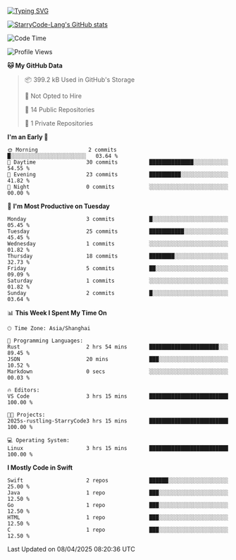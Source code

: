 <a href="https://git.io/typing-svg"><img src="https://readme-typing-svg.herokuapp.com?font=Zhi+Mang+Xing&size=30&duration=3000&pause=1000&color=F1F700&center=true&vCenter=true&width=435&lines=%E6%88%91%E4%BB%AC%E4%B8%8D%E8%BF%87%E6%98%AF%E5%AE%87%E5%AE%99%E4%B8%AD%E7%9A%84%E5%B0%98%E5%9F%83;%E4%BD%86%E6%88%91%E4%BB%AC%E4%BD%A9%E6%88%B4%E7%9D%80%E7%9A%84%E5%8D%B4%E6%98%AF%E7%92%80%E7%92%A8%E7%9A%84%E6%98%9F%E8%BE%B0" alt="Typing SVG" /></a>

<!--
**StarryCode-Lang/StarryCode-Lang** is a ✨ _special_ ✨ repository because its `README.md` (this file) appears on your GitHub profile.

Here are some ideas to get you started:

- 🔭 I’m currently working on ...
- 🌱 I’m currently learning ...
- 👯 I’m looking to collaborate on ...
- 🤔 I’m looking for help with ...
- 💬 Ask me about ...
- 📫 How to reach me: ...
- 😄 Pronouns: ...
- ⚡ Fun fact: ...
-->

<!--GitHub 统计卡片-->
[![StarryCode-Lang's GitHub stats](https://github-readme-stats.vercel.app/api?username=StarryCode-Lang&hide=stars,contribs&show_icons=true&theme=nightowl)](https://github.com/anuraghazra/github-readme-stats)

<!--START_SECTION:waka-->
![Code Time](http://img.shields.io/badge/Code%20Time-3%20hrs%2015%20mins-blue)

![Profile Views](http://img.shields.io/badge/Profile%20Views-0-blue)

**🐱 My GitHub Data** 

> 📦 399.2 kB Used in GitHub's Storage 
 > 
> 🚫 Not Opted to Hire
 > 
> 📜 14 Public Repositories 
 > 
> 🔑 1 Private Repositories 
 > 
**I'm an Early 🐤** 

```text
🌞 Morning                2 commits           █░░░░░░░░░░░░░░░░░░░░░░░░   03.64 % 
🌆 Daytime                30 commits          ██████████████░░░░░░░░░░░   54.55 % 
🌃 Evening                23 commits          ██████████░░░░░░░░░░░░░░░   41.82 % 
🌙 Night                  0 commits           ░░░░░░░░░░░░░░░░░░░░░░░░░   00.00 % 
```
📅 **I'm Most Productive on Tuesday** 

```text
Monday                   3 commits           █░░░░░░░░░░░░░░░░░░░░░░░░   05.45 % 
Tuesday                  25 commits          ███████████░░░░░░░░░░░░░░   45.45 % 
Wednesday                1 commits           ░░░░░░░░░░░░░░░░░░░░░░░░░   01.82 % 
Thursday                 18 commits          ████████░░░░░░░░░░░░░░░░░   32.73 % 
Friday                   5 commits           ██░░░░░░░░░░░░░░░░░░░░░░░   09.09 % 
Saturday                 1 commits           ░░░░░░░░░░░░░░░░░░░░░░░░░   01.82 % 
Sunday                   2 commits           █░░░░░░░░░░░░░░░░░░░░░░░░   03.64 % 
```


📊 **This Week I Spent My Time On** 

```text
🕑︎ Time Zone: Asia/Shanghai

💬 Programming Languages: 
Rust                     2 hrs 54 mins       ██████████████████████░░░   89.45 % 
JSON                     20 mins             ███░░░░░░░░░░░░░░░░░░░░░░   10.52 % 
Markdown                 0 secs              ░░░░░░░░░░░░░░░░░░░░░░░░░   00.03 % 

🔥 Editors: 
VS Code                  3 hrs 15 mins       █████████████████████████   100.00 % 

🐱‍💻 Projects: 
2025s-rustling-StarryCode3 hrs 15 mins       █████████████████████████   100.00 % 

💻 Operating System: 
Linux                    3 hrs 15 mins       █████████████████████████   100.00 % 
```

**I Mostly Code in Swift** 

```text
Swift                    2 repos             ██████░░░░░░░░░░░░░░░░░░░   25.00 % 
Java                     1 repo              ███░░░░░░░░░░░░░░░░░░░░░░   12.50 % 
Go                       1 repo              ███░░░░░░░░░░░░░░░░░░░░░░   12.50 % 
HTML                     1 repo              ███░░░░░░░░░░░░░░░░░░░░░░   12.50 % 
C                        1 repo              ███░░░░░░░░░░░░░░░░░░░░░░   12.50 % 
```




 Last Updated on 08/04/2025 08:20:36 UTC
<!--END_SECTION:waka-->
